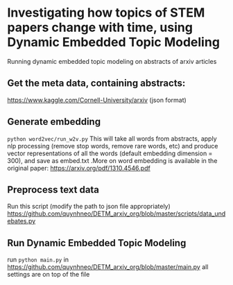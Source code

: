 # Investigating how topics of STEM papers change with time, using Dynamic Embedded Topic Modeling 
Running dynamic embedded topic modeling on abstracts of arxiv articles

## Get the meta data, containing abstracts: 
https://www.kaggle.com/Cornell-University/arxiv (json format)

## Generate embedding 
  `python word2vec/run_w2v.py`
This will take all words from abstracts, apply nlp processing (remove stop words, remove rare words, etc) and produce vector representations of all the words (default embedding dimension = 300), and save as embed.txt
.More on word embedding is available in the original paper: https://arxiv.org/pdf/1310.4546.pdf

## Preprocess text data 
Run this script (modify the path to json file appropriately)
https://github.com/quynhneo/DETM_arxiv_org/blob/master/scripts/data_undebates.py

## Run Dynamic Embedded Topic Modeling 
run `python main.py` in https://github.com/quynhneo/DETM_arxiv_org/blob/master/main.py
all settings are on top of the file 

